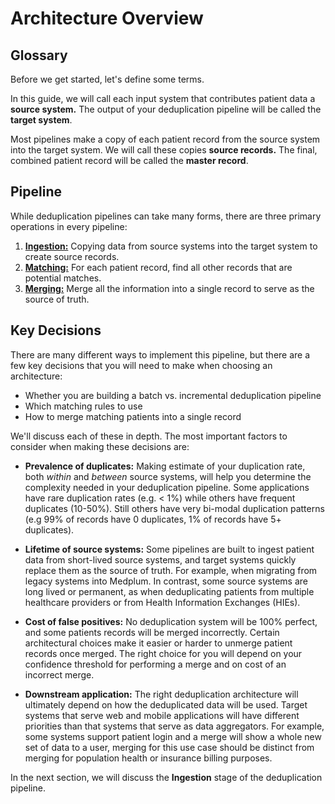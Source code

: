 # Architecture Overview

## Glossary

Before we get started, let's define some terms.

In this guide, we will call each input system that contributes patient data a **source system.** The output of your deduplication pipeline will be called the **target system**.

Most pipelines make a copy of each patient record from the source system into the target system. We will call these copies **source records.** The final, combined patient record will be called the **master record**.

## Pipeline

While deduplication pipelines can take many forms, there are three primary operations in every pipeline:

1. [**Ingestion:**](/docs/fhir-datastore/patient-deduplication/ingestion) Copying data from source systems into the target system to create source records.
2. [**Matching:**](/docs/fhir-datastore/patient-deduplication/matching) For each patient record, find all other records that are potential matches.
3. [**Merging:**](/docs/fhir-datastore/patient-deduplication/merging) Merge all the information into a single record to serve as the source of truth.

## Key Decisions

There are many different ways to implement this pipeline, but there are a few key decisions that you will need to make when choosing an architecture:

- Whether you are building a batch vs. incremental deduplication pipeline
- Which matching rules to use
- How to merge matching patients into a single record

We'll discuss each of these in depth. The most important factors to consider when making these decisions are:

- **Prevalence of duplicates:** Making estimate of your duplication rate, both _within_ and _between_ source systems, will help you determine the complexity needed in your deduplication pipeline. Some applications have rare duplication rates (e.g. < 1%) while others have frequent duplicates (10-50%). Still others have very bi-modal duplication patterns (e.g 99% of records have 0 duplicates, 1% of records have 5+ duplicates).

- **Lifetime of source systems:** Some pipelines are built to ingest patient data from short-lived source systems, and target systems quickly replace them as the source of truth. For example, when migrating from legacy systems into Medplum. In contrast, some source systems are long lived or permanent, as when deduplicating patients from multiple healthcare providers or from Health Information Exchanges (HIEs).

- **Cost of false positives:** No deduplication system will be 100% perfect, and some patients records will be merged incorrectly. Certain architectural choices make it easier or harder to unmerge patient records once merged. The right choice for you will depend on your confidence threshold for performing a merge and on cost of an incorrect merge.

- **Downstream application:** The right deduplication architecture will ultimately depend on how the deduplicated data will be used. Target systems that serve web and mobile applications will have different priorities than that systems that serve as data aggregators. For example, some systems support patient login and a merge will show a whole new set of data to a user, merging for this use case should be distinct from merging for population health or insurance billing purposes.

In the next section, we will discuss the **Ingestion** stage of the deduplication pipeline.
